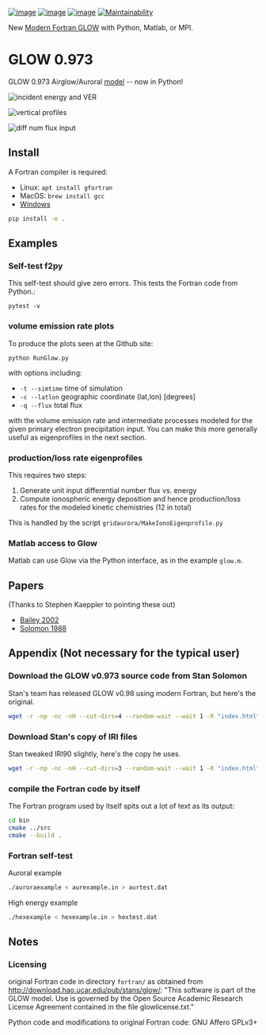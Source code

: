 [![image](https://zenodo.org/badge/34395725.svg)](https://zenodo.org/badge/latestdoi/34395725)
[![image](https://travis-ci.org/scivision/glowaurora.svg)](https://travis-ci.org/scivision/glowaurora)
[![image](https://coveralls.io/repos/github/scivision/glowaurora/badge.svg?branch=master)](https://coveralls.io/github/scivision/glowaurora?branch=master)
[![Maintainability](https://api.codeclimate.com/v1/badges/0345889286d7ae6a8307/maintainability)](https://codeclimate.com/github/scivision/glowaurora/maintainability)

New [Modern Fortran GLOW](https://github.com/scivision/GLOW) with Python, Matlab, or MPI.

# GLOW 0.973

GLOW 0.973 Airglow/Auroral [model](http://download.hao.ucar.edu/pub/stans/glow/) -- now in Python!

![incident energy and VER](examples/ver.png)

![vertical profiles](examples/demo_out.png)

![diff num flux input](examples/demo_in.png)

## Install
A Fortran compiler is required:

* Linux: `apt install gfortran`
* MacOS: `brew install gcc`
* [Windows](https://www.scivision.co/windows-gcc-gfortran-cmake-make-install)
 


```sh
pip install -e .
```

## Examples

### Self-test f2py

This self-test should give zero errors. 
This tests the Fortran code from Python.:

    pytest -v

### volume emission rate plots

To produce the plots seen at the Github site:

    python RunGlow.py

with options including:

* `-t --simtime` time of simulation 
* `-c --latlon`  geographic coordinate (lat,lon) [degrees] 
* `-q --flux`  total flux

with the volume emission rate and intermediate processes modeled for the
given primary electron precipitation input. 
You can make this more
generally useful as eigenprofiles in the next section.

### production/loss rate eigenprofiles

This requires two steps:

1.  Generate unit input differential number flux vs. energy
2.  Compute ionospheric energy deposition and hence production/loss
    rates for the modeled kinetic chemistries (12 in total)

This is handled by the script `gridaurora/MakeIonoEigenprofile.py`

### Matlab access to Glow

Matlab can use Glow via the Python interface, as in the example
`glow.m`.

## Papers

(Thanks to Stephen Kaeppler to pointing these out)

* [Bailey 2002](http://download.hao.ucar.edu/pub/stans/papers/BaileyJGR2002.pdf)
* [Solomon 1988](http://download.hao.ucar.edu/pub/stans/papers/SolomonJGR1988.pdf)

## Appendix (Not necessary for the typical user)

### Download the GLOW v0.973 source code from Stan Solomon

Stan's team has released GLOW v0.98 using modern Fortran, but here's
the original.

```sh
wget -r -np -nc -nH --cut-dirs=4 --random-wait --wait 1 -R "index.html*" http://download.hao.ucar.edu/pub/stans/glow/v0.973/
```

### Download Stan's copy of IRI files

Stan tweaked IRI90 slightly, here's the copy he uses.

```sh
wget -r -np -nc -nH --cut-dirs=3 --random-wait --wait 1 -R "index.html*" http://download.hao.ucar.edu/pub/stans/iri/
```

### compile the Fortran code by itself

The Fortran program used by itself spits out a lot of text as its
output:

```sh
cd bin
cmake ../src
cmake --build .
```

### Fortran self-test

Auroral example

```sh
./auroraexample < aurexample.in > aurtest.dat
```

High energy example

```sh
./hexexample < hexexample.in > hextest.dat
```

## Notes


### Licensing

original Fortran code in directory `fortran/` as obtained from
<http://download.hao.ucar.edu/pub/stans/glow/>: "This software is part
of the GLOW model. Use is governed by the Open Source Academic Research
License Agreement contained in the file glowlicense.txt."

Python code and modifications to original Fortran code: GNU Affero GPLv3+
